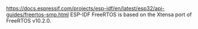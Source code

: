 https://docs.espressif.com/projects/esp-idf/en/latest/esp32/api-guides/freertos-smp.html
ESP-IDF FreeRTOS is based on the Xtensa port of FreeRTOS v10.2.0.